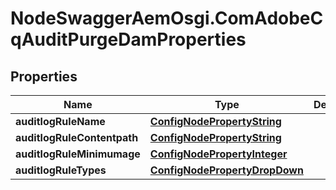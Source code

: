 # NodeSwaggerAemOsgi.ComAdobeCqAuditPurgeDamProperties

## Properties
Name | Type | Description | Notes
------------ | ------------- | ------------- | -------------
**auditlogRuleName** | [**ConfigNodePropertyString**](ConfigNodePropertyString.md) |  | [optional] 
**auditlogRuleContentpath** | [**ConfigNodePropertyString**](ConfigNodePropertyString.md) |  | [optional] 
**auditlogRuleMinimumage** | [**ConfigNodePropertyInteger**](ConfigNodePropertyInteger.md) |  | [optional] 
**auditlogRuleTypes** | [**ConfigNodePropertyDropDown**](ConfigNodePropertyDropDown.md) |  | [optional] 


